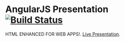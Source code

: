 # AngularJS Presentation [![Build Status](https://travis-ci.org/cminhho/AngularJS-Presentation.png?branch=master)](https://travis-ci.org/cminhho/AngularJS-Presentation)

HTML ENHANCED FOR WEB APPS!. [Live Presentation](http://cminhho.github.io/AngularJS-Presentation/#/).
